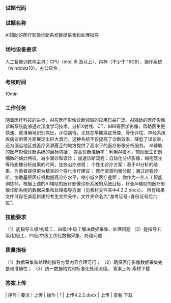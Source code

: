 ### 试题代码
### 试题名称
AI辅助的医疗影像诊断系统数据采集和处理指导
### 场地设备要求
人工智能训练师主机：CPU（intel i5 及以上）、内存（不少于 16GB）、操作系统（windows10）、办公软件；
### 考核时间
10min
### 工作任务
随着医疗科技的进步，AI在医疗影像诊断领域的应用日益广泛。AI辅助的医疗影像诊断系统能够通过深度学习技术，分析X射线、CT、MRI等医学影像，帮助医生更快速、更准确地识别病灶，评估病情，尤其在早期癌症筛查、骨伤评估、神经系统疾病诊断等方面展现出巨大潜力。这种系统不仅提高了诊断效率，降低了误诊率，还为偏远地区或医疗资源匮乏的地方提供了高水平的医疗影像分析服务。
AI辅助的医疗影像诊断系统的目标包括：
提高诊断准确率：利用AI技术，辅助医生识别细微的病灶特征，减少漏诊和误诊；
加速诊断流程：自动化分析影像，缩短医生等待影像分析结果的时间，加快治疗进程；
个性化诊疗方案：基于AI分析的结果，为患者提供更为精准的个性化治疗建议；
医疗资源均衡分配：通过远程诊断，协助基层医疗机构提高诊疗水平，缩小城乡医疗差距；
你作为一名人工智能训练师，根据上述的AI辅助的医疗影像诊断系统的系统目标，补全AI辅助的医疗影像诊断系统的数据采集和处理指导方案（见素材文件夹中4.2.2.docx）。
所有结果文件储存在桌面新建的考生文件夹中，文件夹命名为“准考证号+身份证号后六位”。
### 技能要求
（1）能指导五级/初级工、四级/中级工解决数据采集、处理问题
（2）能指导五级/初级工、四级/中级工优化数据采集、处理问题
### 质量指标
（1）数据采集和处理的指导方案内容合理可行；
（2）确保医疗影像数据采集完整和准确性；
（3）统一数据格式和标准化处理流程。
答案上传 素材下载
### 答案上传
| 
序号 
| 要求 
| 上传 
| 操作 
| 1 
| 上传4.2.2.docx 
| 上传 
| 查看 下载